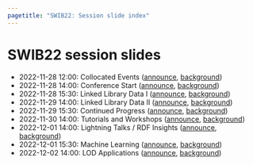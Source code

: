 ```yaml
---
pagetitle: "SWIB22: Session slide index"
---
```



# SWIB22 session slides

- 2022-11-28 12:00: Collocated Events ([announce](coll_announce.html), [background](coll.html))
- 2022-11-28 14:00: Conference Start ([announce](se-1_announce.html), [background](se-1.html))
- 2022-11-28 15:30: Linked Library Data I ([announce](se-2_announce.html), [background](se-2.html))
- 2022-11-29 14:00: Linked Library Data II ([announce](se-3_announce.html), [background](se-3.html))
- 2022-11-29 15:30: Continued Progress ([announce](se-4_announce.html), [background](se-4.html))
- 2022-11-30 14:00: Tutorials and Workshops ([announce](ws_announce.html), [background](ws.html))
- 2022-12-01 14:00: Lightning Talks / RDF Insights ([announce](se-7_announce.html), [background](se-7.html))
- 2022-12-01 15:30: Machine Learning ([announce](se-8_announce.html), [background](se-8.html))
- 2022-12-02 14:00: LOD Applications ([announce](se-9_announce.html), [background](se-9.html))

